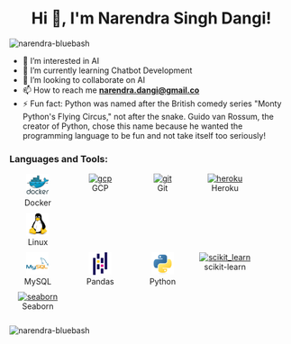<h1 align="center">Hi 👋, I'm Narendra Singh Dangi!</h1>
<p align="left"> <img src="https://komarev.com/ghpvc/?username=narendra-bluebash&label=Profile%20views&color=0e75b6&style=flat" alt="narendra-bluebash" /> </p>

- 👀 I’m interested in AI
- 🌱 I’m currently learning Chatbot Development
- 💞️ I’m looking to collaborate on AI
- 📫 How to reach me **narendra.dangi@gmail.co**
- ⚡ Fun fact:  Python was named after the British comedy series "Monty Python's Flying Circus," not after the snake. Guido van Rossum, the creator of Python, chose this name because he wanted the programming language to be fun and not take itself too seriously!

<p align="left">
</p>

<h3 align="left">Languages and Tools:</h3>
<div style="display: flex; flex-wrap: wrap;">
    <div style="text-align: center; margin-right: 10px; margin-bottom: 10px; width: 20%;">
        <a href="https://www.docker.com/" target="_blank" rel="noreferrer">
            <img src="https://raw.githubusercontent.com/devicons/devicon/master/icons/docker/docker-original-wordmark.svg" alt="docker" width="40" height="40"/>
        </a>
        <div>Docker</div>
    </div>
    <div style="text-align: center; margin-right: 10px; margin-bottom: 10px; width: 20%;">
        <a href="https://cloud.google.com" target="_blank" rel="noreferrer">
            <img src="https://www.vectorlogo.zone/logos/google_cloud/google_cloud-icon.svg" alt="gcp" width="40" height="40"/>
        </a>
        <div>GCP</div>
    </div>
    <div style="text-align: center; margin-right: 10px; margin-bottom: 10px; width: 20%;">
        <a href="https://git-scm.com/" target="_blank" rel="noreferrer">
            <img src="https://www.vectorlogo.zone/logos/git-scm/git-scm-icon.svg" alt="git" width="40" height="40"/>
        </a>
        <div>Git</div>
    </div>
    <div style="text-align: center; margin-right: 10px; margin-bottom: 10px; width: 20%;">
        <a href="https://heroku.com" target="_blank" rel="noreferrer">
            <img src="https://www.vectorlogo.zone/logos/heroku/heroku-icon.svg" alt="heroku" width="40" height="40"/>
        </a>
        <div>Heroku</div>
    </div>
    <div style="text-align: center; margin-right: 10px; margin-bottom: 10px; width: 20%;">
        <a href="https://www.linux.org/" target="_blank" rel="noreferrer">
            <img src="https://raw.githubusercontent.com/devicons/devicon/master/icons/linux/linux-original.svg" alt="linux" width="40" height="40"/>
        </a>
        <div>Linux</div>
    </div>
</div>

<div style="display: flex; flex-wrap: wrap;">
    <div style="text-align: center; margin-right: 10px; margin-bottom: 10px; width: 20%;">
        <a href="https://www.mysql.com/" target="_blank" rel="noreferrer">
            <img src="https://raw.githubusercontent.com/devicons/devicon/master/icons/mysql/mysql-original-wordmark.svg" alt="mysql" width="40" height="40"/>
        </a>
        <div>MySQL</div>
    </div>
    <div style="text-align: center; margin-right: 10px; margin-bottom: 10px; width: 20%;">
        <a href="https://pandas.pydata.org/" target="_blank" rel="noreferrer">
            <img src="https://raw.githubusercontent.com/devicons/devicon/2ae2a900d2f041da66e950e4d48052658d850630/icons/pandas/pandas-original.svg" alt="pandas" width="40" height="40"/>
        </a>
        <div>Pandas</div>
    </div>
    <div style="text-align: center; margin-right: 10px; margin-bottom: 10px; width: 20%;">
        <a href="https://www.python.org" target="_blank" rel="noreferrer">
            <img src="https://raw.githubusercontent.com/devicons/devicon/master/icons/python/python-original.svg" alt="python" width="40" height="40"/>
        </a>
        <div>Python</div>
    </div>
    <div style="text-align: center; margin-right: 10px; margin-bottom: 10px; width: 20%;">
        <a href="https://scikit-learn.org/" target="_blank" rel="noreferrer">
            <img src="https://upload.wikimedia.org/wikipedia/commons/0/05/Scikit_learn_logo_small.svg" alt="scikit_learn" width="40" height="40"/>
        </a>
        <div>scikit-learn</div>
    </div>
    <div style="text-align: center; margin-right: 10px; margin-bottom: 10px; width: 20%;">
        <a href="https://seaborn.pydata.org/" target="_blank" rel="noreferrer">
            <img src="https://seaborn.pydata.org/_images/logo-mark-lightbg.svg" alt="seaborn" width="40" height="40"/>
        </a>
        <div>Seaborn</div>
    </div>
</div>



<p><img align="center" src="https://github-readme-stats.vercel.app/api/top-langs?username=narendra-bluebash&show_icons=true&locale=en&layout=compact" alt="narendra-bluebash" /></p>